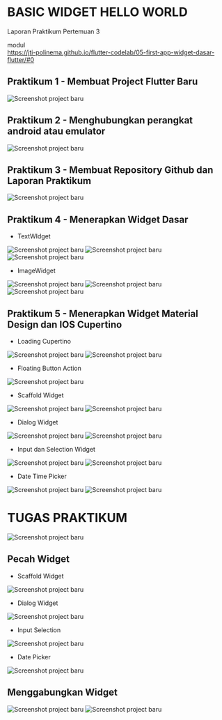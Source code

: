 # BASIC WIDGET HELLO WORLD

Laporan Praktikum Pertemuan 3 

modul   
https://jti-polinema.github.io/flutter-codelab/05-first-app-widget-dasar-flutter/#0

## Praktikum 1 - Membuat Project Flutter Baru

![Screenshot project baru](img/project_baru.png)

## Praktikum 2 - Menghubungkan perangkat android atau emulator

![Screenshot project baru](img/konek_android.png)

## Praktikum 3 - Membuat Repository Github dan Laporan Praktikum

![Screenshot project baru](img/repository.png)

## Praktikum 4 - Menerapkan Widget Dasar

- TextWIdget

![Screenshot project baru](img/text_widget_1.png)
![Screenshot project baru](img/text_widget_2.png)
![Screenshot project baru](img/text_widget_3.png)

- ImageWidget

![Screenshot project baru](img/image_widget_1.png)
![Screenshot project baru](img/image_widget_2.png)
![Screenshot project baru](img/image_widget_3.png)


## Praktikum 5 - Menerapkan Widget Material Design dan IOS Cupertino

- Loading Cupertino

![Screenshot project baru](img/loading_cupertino_1.png)
![Screenshot project baru](img/loading_cupertino_2.png)

- Floating Button Action

![Screenshot project baru](img/fab.png)

- Scaffold Widget

![Screenshot project baru](img/scaffold_1.png)
![Screenshot project baru](img/scaffold_2.png)

- Dialog Widget

![Screenshot project baru](img/dialog_1.png)
![Screenshot project baru](img/dialog_widget.gif)

- Input dan Selection Widget

![Screenshot project baru](img/input.png)
![Screenshot project baru](img/text_field.gif)

- Date Time Picker

![Screenshot project baru](img/date_picker.png)
![Screenshot project baru](img/date_picker.gif)

# TUGAS PRAKTIKUM
![Screenshot project baru](img/soal_tugas.png)

## Pecah Widget

- Scaffold Widget

![Screenshot project baru](img/tugas_1.png)
- Dialog Widget

![Screenshot project baru](img/tugas_2.png)
- Input Selection

![Screenshot project baru](img/tugas_3.png)
- Date Picker

![Screenshot project baru](img/tugas_4.png)

## Menggabungkan Widget
![Screenshot project baru](img/gabung_1.png)
![Screenshot project baru](img/tugas_widget.gif)